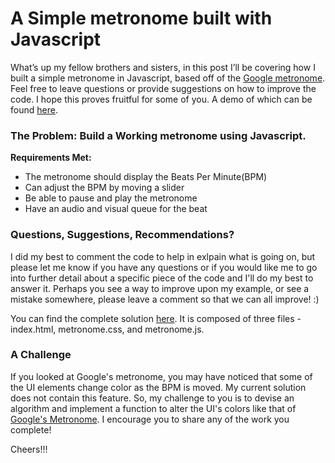 # A Simple metronome built with Javascript


What’s up my fellow brothers and sisters, in this post I’ll be covering how I built a simple metronome in Javascript, based off of the [Google metronome](https://www.google.com/?ion=1&espv=2#q=metronome). Feel free to leave questions or provide suggestions on how to improve the code. I hope this proves fruitful for some of you. A demo of which can be found [here](https://klufkin.github.io/simple-metronome/).

### The Problem: Build a Working metronome using Javascript.

**Requirements Met:**

* The metronome should display the Beats Per Minute(BPM)
* Can adjust the BPM by moving a slider
* Be able to pause and play the metronome
* Have an audio and visual queue for the beat

### Questions, Suggestions, Recommendations?

I did my best to comment the code to help in exlpain what is going on, but
please let me know if you have any questions or if you would like me to go into further detail about a specific piece of the code and I'll do my best to answer it. Perhaps you see a way to improve upon my example, or see a mistake somewhere, please leave a comment so that we can all improve! :)

You can find the complete solution [here](https://github.com/klufkin/simple-metronome). It is composed of three files - index.html, metronome.css, and metronome.js.

### A Challenge

If you looked at Google's metronome, you may have noticed that some of the UI elements change color as the BPM is moved. My current solution does not contain this feature. So, my challenge to you is to devise an algorithm and implement a function to alter the UI's colors like that of [Google's Metronome](https://www.google.com/?ion=1&espv=2#q=metronome). I encourage you to share any of the work you complete!

Cheers!!!
